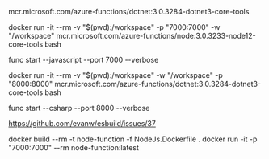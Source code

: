  mcr.microsoft.com/azure-functions/dotnet:3.0.3284-dotnet3-core-tools

 docker run -it --rm -v "$(pwd):/workspace" -p "7000:7000"  -w "/workspace" mcr.microsoft.com/azure-functions/node:3.0.3233-node12-core-tools bash

 func start --javascript --port 7000 --verbose

 docker run -it --rm -v "$(pwd):/workspace" -w "/workspace" -p "8000:8000"  mcr.microsoft.com/azure-functions/dotnet:3.0.3284-dotnet3-core-tools bash

func start --csharp --port 8000 --verbose

 https://github.com/evanw/esbuild/issues/37

 docker build --rm -t node-function -f NodeJs.Dockerfile .
 docker run -it -p "7000:7000" --rm node-function:latest